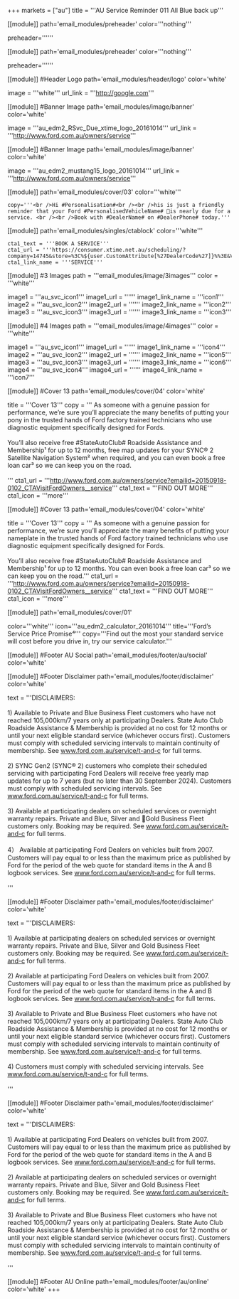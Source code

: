 +++
markets = ["au"]
title = '''AU Service Reminder 011 All Blue back up'''

[[module]]
path='email_modules/preheader'
color='''nothing'''

   preheader=''''''

[[module]]
path='email_modules/preheader'
color='''nothing'''

   preheader=''''''

[[module]] #Header Logo
path='email_modules/header/logo'
color='white'

  image = '''white'''
  url_link = '''http://google.com'''

[[module]] #Banner Image
path='email_modules/image/banner'
color='white'

  image = '''au_edm2_RSvc_Due_xtime_logo_20161014'''
  url_link = '''http://www.ford.com.au/owners/service'''

[[module]] #Banner Image
path='email_modules/image/banner'
color='white'

  image = '''au_edm2_mustang15_logo_20161014'''
  url_link = '''http://www.ford.com.au/owners/service'''

[[module]]
path='email_modules/cover/03'
color='''white'''

	copy='''<br />Hi #Personalisation#<br /><br />his is just a friendly reminder that your Ford #PersonalisedVehicleName# is nearly due for a service. <br /><br />Book with #DealerName# on #DealerPhone# today.'''

[[module]]
path='email_modules/singles/ctablock'
color='''white'''
	
	cta1_text = '''BOOK A SERVICE'''
	cta1_url = '''https://consumer.xtime.net.au/scheduling/?company=14745&store=%3C%${user.CustomAttribute[%27DealerCode%27]}%%3E&VIN=%3C%${user.CustomAttribute[%27Vin%27]}%%3E&provider=FORD_AU_THE_BLUE_HIVE&keyword=%3C%${user.CustomAttribute[%27CampaignID%27]}%%3E&dest=&extid=%3C%${user.CustomAttribute[%27CampaignID%27]}%%3E&extctxt=FORD_AU_THE_BLUE_HIVE&cfn=%3C%${user[%27FirstName%27]}%%3E&cln=%3C%${user[%27LastName%27]}%%3E&cpn=%3C%${user.CustomAttribute[%27Mobile_Phone%27]}%%3E&cem=%3C%${user[%27Email%27]}%%3E&button=blue'''
	cta1_link_name = '''SERVICE'''

[[module]] #3 Images
path = '''email_modules/image/3images'''
color = '''white'''

  image1 = '''au_svc_icon1'''
	image1_url = ''''''
	image1_link_name = '''icon1'''
  image2 = '''au_svc_icon2'''
	image2_url = ''''''
	image2_link_name = '''icon2'''
  image3 = '''au_svc_icon3'''
	image3_url = ''''''
	image3_link_name = '''icon3'''

[[module]] #4 Images
path = '''email_modules/image/4images'''
color = '''white'''

  image1 = '''au_svc_icon1'''
	image1_url = ''''''
	image1_link_name = '''icon4'''
  image2 = '''au_svc_icon2'''
	image2_url = ''''''
	image2_link_name = '''icon5'''
  image3 = '''au_svc_icon3'''
	image3_url = ''''''
	image3_link_name = '''icon6'''
  image4 = '''au_svc_icon4'''
	image4_url = ''''''
	image4_link_name = '''icon7'''

[[module]] #Cover 13
path='email_modules/cover/04'
color='white'

  title = '''Cover 13'''
  copy = ''' As someone with a genuine passion for performance, we’re sure you’ll appreciate the many benefits of putting your pony in the trusted hands of Ford factory trained technicians who use diagnostic equipment specifically designed for Fords.<br /><br />You’ll also receive free #StateAutoClub# Roadside Assistance and Membership¹ for up to 12 months, free map updates for your SYNC® 2 Satellite Navigation System² when required, and you can even book a free loan car³ so we can keep you on the road.<br /><br /> '''
  cta1_url = '''http://www.ford.com.au/owners/service?emailid=20150918-0102_CTAVisitFordOwners__service'''
  cta1_text = '''FIND OUT MORE'''
  cta1_icon = '''more'''  
  
  
[[module]] #Cover 13
path='email_modules/cover/04'
color='white'

  title = '''Cover 13'''
  copy = ''' As someone with a genuine passion for performance, we’re sure you’ll appreciate the many benefits of putting your nameplate in the trusted hands of Ford factory trained technicians who use diagnostic equipment specifically designed for Fords.<br /><br />You’ll also receive free #StateAutoClub# Roadside Assistance and Membership¹ for up to 12 months. You can even book a free loan car³ so we can keep you on the road.'''
  cta1_url = '''http://www.ford.com.au/owners/service?emailid=20150918-0102_CTAVisitFordOwners__service'''
  cta1_text = '''FIND OUT MORE'''
  cta1_icon = '''more'''

[[module]]
path='email_modules/cover/01'

color='''white'''
icon='''au_edm2_calculator_20161014'''
title='''Ford’s Service Price Promise⁴'''
copy='''Find out the most your standard service will cost before you drive in, try our service calculator.'''

[[module]] #Footer AU Social
path='email_modules/footer/au/social'
color='white'

[[module]] #Footer Disclaimer
path='email_modules/footer/disclaimer'
color='white'

  text = '''DISCLAIMERS:<br /><br />
        1) Available to Private and Blue Business Fleet customers who have not reached 105,000km/7 years only at participating Dealers. State Auto Club Roadside Assistance & Membership is provided at no cost for 12 months or until your next eligible standard service (whichever occurs first). Customers must comply with scheduled servicing intervals to maintain continuity of membership. See www.ford.com.au/service/t-and-c</a> for full terms.<br /><br />
        2) SYNC Gen2 (SYNC® 2) customers who complete their scheduled servicing with participating Ford Dealers will receive free yearly map updates for up to 7 years (but no later than 30 September 2024). Customers must comply with scheduled servicing intervals. See www.ford.com.au/service/t-and-c</a> for full terms.<br /><br />
        3)  Available at participating dealers on scheduled services or overnight warranty repairs. Private and Blue, Silver and Gold Business Fleet customers only. Booking may be required. See www.ford.com.au/service/t-and-c</a> for full terms.<br /><br />
        4） Available at participating Ford Dealers on vehicles built from 2007. Customers will pay equal to or less than the maximum price as published by Ford for the period of the web quote for standard items in the A and B logbook services. See www.ford.com.au/service/t-and-c</a> for full terms.<br /><br />'''



[[module]] #Footer Disclaimer
path='email_modules/footer/disclaimer'
color='white'

  text = '''DISCLAIMERS:<br /><br />
        1) Available at participating dealers on scheduled services or overnight warranty repairs. Private and Blue, Silver and Gold Business Fleet customers only. Booking may be required. See www.ford.com.au/service/t-and-c</a> for full terms.<br /><br />
        2) Available at participating Ford Dealers on vehicles built from 2007. Customers will pay equal to or less than the maximum price as published by Ford for the period of the web quote for standard items in the A and B logbook services. See www.ford.com.au/service/t-and-c</a> for full terms. <br /><br />
        3) Available to Private and Blue Business Fleet customers who have not reached 105,000km/7 years only at participating Dealers. State Auto Club Roadside Assistance & Membership is provided at no cost for 12 months or until your next eligible standard service (whichever occurs first). Customers must comply with scheduled servicing intervals to maintain continuity of membership. See www.ford.com.au/service/t-and-c</a> for full terms.<br /><br />
        4) Customers must comply with scheduled servicing intervals. See www.ford.com.au/service/t-and-c</a> for full terms. <br /><br />'''


[[module]] #Footer Disclaimer
path='email_modules/footer/disclaimer'
color='white'

  text = '''DISCLAIMERS:<br /><br />
        1) Available at participating Ford Dealers on vehicles built from 2007. Customers will pay equal to or less than the maximum price as published by Ford for the period of the web quote for standard items in the A and B logbook services. See www.ford.com.au/service/t-and-c</a> for full terms.<br /><br />
        2) Available at participating dealers on scheduled services or overnight warranty repairs. Private and Blue, Silver and Gold Business Fleet customers only. Booking may be required. See www.ford.com.au/service/t-and-c</a> for full terms. <br /><br />
        3) Available to Private and Blue Business Fleet customers who have not reached 105,000km/7 years only at participating Dealers. State Auto Club Roadside Assistance & Membership is provided at no cost for 12 months or until your next eligible standard service (whichever occurs first). Customers must comply with scheduled servicing intervals to maintain continuity of membership. See www.ford.com.au/service/t-and-c</a> for full terms.<br /><br />'''
    

[[module]] #Footer AU Online
path='email_modules/footer/au/online'
color='white'
+++